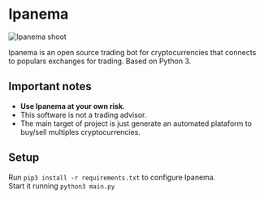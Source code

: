 # Ipanema

![Ipanema shoot](https://timeout.portal5g-media.com/contentFiles/image/rj/br/hoteis/Luxo/fasanohotel.jpg)

Ipanema is an open source trading bot for cryptocurrencies that connects to populars exchanges for trading.
Based on Python 3.

## Important notes

* **Use Ipanema at your own risk.**
* This software is not a trading advisor.
* The main target of project is just generate an automated plataform to buy/sell multiples cryptocurrencies.

## Setup
Run ```pip3 install -r requirements.txt``` to configure Ipanema. <br />
Start it running ```python3 main.py```
